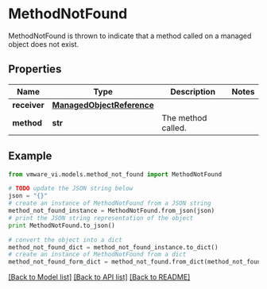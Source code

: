 # MethodNotFound

MethodNotFound is thrown to indicate that a method called on a managed object does not exist. 

## Properties
Name | Type | Description | Notes
------------ | ------------- | ------------- | -------------
**receiver** | [**ManagedObjectReference**](ManagedObjectReference.md) |  | 
**method** | **str** | The method called.  | 

## Example

```python
from vmware_vi.models.method_not_found import MethodNotFound

# TODO update the JSON string below
json = "{}"
# create an instance of MethodNotFound from a JSON string
method_not_found_instance = MethodNotFound.from_json(json)
# print the JSON string representation of the object
print MethodNotFound.to_json()

# convert the object into a dict
method_not_found_dict = method_not_found_instance.to_dict()
# create an instance of MethodNotFound from a dict
method_not_found_form_dict = method_not_found.from_dict(method_not_found_dict)
```
[[Back to Model list]](../README.md#documentation-for-models) [[Back to API list]](../README.md#documentation-for-api-endpoints) [[Back to README]](../README.md)


